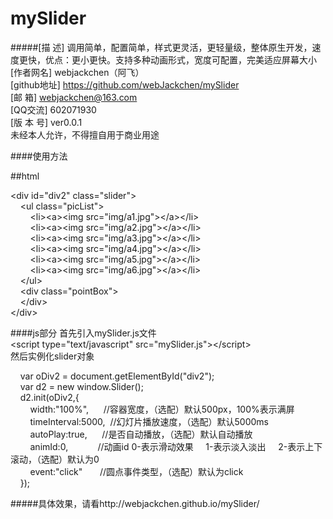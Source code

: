 # mySlider
#####[描    述] 调用简单，配置简单，样式更灵活，更轻量级，整体原生开发，速度更快，优点：更小更快。支持多种动画形式，宽度可配置，完美适应屏幕大小
[作者网名] webjackchen（阿飞）</br>
[github地址] https://github.com/webJackchen/mySlider</br>
[邮    箱] webjackchen@163.com</br>
[QQ交流] 602071930</br>
[版 本 号] ver0.0.1</br>
未经本人允许，不得擅自用于商业用途</br>


####使用方法

##html

&lt;div&nbsp;id="div2"&nbsp;class="slider"&gt;</br>
&nbsp;&nbsp;&nbsp;&nbsp;&lt;ul&nbsp;class="picList"&gt;</br>
&nbsp;&nbsp;&nbsp;&nbsp;&nbsp;&nbsp;&nbsp;&nbsp;&lt;li&gt;&lt;a&gt;&lt;img&nbsp;src="img/a1.jpg"&gt;&lt;/a&gt;&lt;/li&gt;</br>
&nbsp;&nbsp;&nbsp;&nbsp;&nbsp;&nbsp;&nbsp;&nbsp;&lt;li&gt;&lt;a&gt;&lt;img&nbsp;src="img/a2.jpg"&gt;&lt;/a&gt;&lt;/li&gt;</br>
&nbsp;&nbsp;&nbsp;&nbsp;&nbsp;&nbsp;&nbsp;&nbsp;&lt;li&gt;&lt;a&gt;&lt;img&nbsp;src="img/a3.jpg"&gt;&lt;/a&gt;&lt;/li&gt;</br>
&nbsp;&nbsp;&nbsp;&nbsp;&nbsp;&nbsp;&nbsp;&nbsp;&lt;li&gt;&lt;a&gt;&lt;img&nbsp;src="img/a4.jpg"&gt;&lt;/a&gt;&lt;/li&gt;</br>
&nbsp;&nbsp;&nbsp;&nbsp;&nbsp;&nbsp;&nbsp;&nbsp;&lt;li&gt;&lt;a&gt;&lt;img&nbsp;src="img/a5.jpg"&gt;&lt;/a&gt;&lt;/li&gt;</br>
&nbsp;&nbsp;&nbsp;&nbsp;&nbsp;&nbsp;&nbsp;&nbsp;&lt;li&gt;&lt;a&gt;&lt;img&nbsp;src="img/a6.jpg"&gt;&lt;/a&gt;&lt;/li&gt;</br>
&nbsp;&nbsp;&nbsp;&nbsp;&lt;/ul&gt;</br>
&nbsp;&nbsp;&nbsp;&nbsp;&lt;div&nbsp;class="pointBox"&gt;</br>
&nbsp;&nbsp;&nbsp;&nbsp;&lt;/div&gt;</br>
&lt;/div&gt;</br>

####js部分
首先引入mySlider.js文件</br>
&lt;script type="text/javascript" src="mySlider.js"&gt;&lt;/script&gt;</br>
然后实例化slider对象</br>

&nbsp;&nbsp;&nbsp;&nbsp;var&nbsp;oDiv2&nbsp;=&nbsp;document.getElementById("div2");</br>
&nbsp;&nbsp;&nbsp;&nbsp;var&nbsp;d2&nbsp;=&nbsp;new&nbsp;window.Slider();</br>
&nbsp;&nbsp;&nbsp;&nbsp;d2.init(oDiv2,{</br>
&nbsp;&nbsp;&nbsp;&nbsp;&nbsp;&nbsp;&nbsp;&nbsp;width:"100%",&nbsp;&nbsp;&nbsp;&nbsp;&nbsp;&nbsp;//容器宽度，（选配）默认500px，100%表示满屏</br>
&nbsp;&nbsp;&nbsp;&nbsp;&nbsp;&nbsp;&nbsp;&nbsp;timeInterval:5000,&nbsp;&nbsp;//幻灯片播放速度，（选配）默认5000ms</br>
&nbsp;&nbsp;&nbsp;&nbsp;&nbsp;&nbsp;&nbsp;&nbsp;autoPlay:true,&nbsp;&nbsp;&nbsp;&nbsp;&nbsp;&nbsp;//是否自动播放，（选配）默认自动播放</br>
&nbsp;&nbsp;&nbsp;&nbsp;&nbsp;&nbsp;&nbsp;&nbsp;animId:0,&nbsp;&nbsp;&nbsp;&nbsp;&nbsp;&nbsp;&nbsp;&nbsp;&nbsp;&nbsp;&nbsp;&nbsp;//动画id&nbsp;0-表示滑动效果&nbsp;&nbsp;&nbsp;&nbsp;&nbsp;1-表示淡入淡出&nbsp;&nbsp;&nbsp;&nbsp;&nbsp;2-表示上下滚动，（选配）默认为0</br>
&nbsp;&nbsp;&nbsp;&nbsp;&nbsp;&nbsp;&nbsp;&nbsp;event:"click"&nbsp;&nbsp;&nbsp;&nbsp;&nbsp;&nbsp;&nbsp;//圆点事件类型，（选配）默认为click</br>
&nbsp;&nbsp;&nbsp;&nbsp;});</br>

#####具体效果，请看http://webjackchen.github.io/mySlider/
